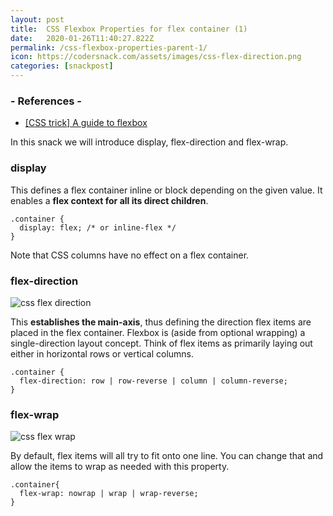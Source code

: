```yaml
---
layout: post
title:  CSS Flexbox Properties for flex container (1)
date:   2020-01-26T11:40:27.822Z
permalink: /css-flexbox-properties-parent-1/
icon: https://codersnack.com/assets/images/css-flex-direction.png
categories: [snackpost]
---
```


### - References -

- [[CSS trick] A guide to flexbox](https://css-tricks.com/snippets/css/a-guide-to-flexbox/)

In this snack we will introduce display, flex-direction and flex-wrap.
 
### display
This defines a flex container inline or block depending on the given value. It enables a **flex context for all its direct children**.

```
.container {
  display: flex; /* or inline-flex */
}
```

Note that CSS columns have no effect on a flex container.


### flex-direction
![css flex direction](https://codersnack.com/assets/images/css-flex-direction.png)

This **establishes the main-axis**, thus defining the direction flex items are placed in the flex container. Flexbox is (aside from optional wrapping) a single-direction layout concept. Think of flex items as primarily laying out either in horizontal rows or vertical columns.

```
.container {
  flex-direction: row | row-reverse | column | column-reverse;
}
```

### flex-wrap
![css flex wrap](https://codersnack.com/assets/images/css-flex-wrap.png)

By default, flex items will all try to fit onto one line. You can change that and allow the items to wrap as needed with this property.

```
.container{
  flex-wrap: nowrap | wrap | wrap-reverse;
}
```

